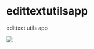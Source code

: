 # edittextutilsapp
edittext utils app

[![](https://jitpack.io/v/zloykurd/edittextutilsapp.svg)](https://jitpack.io/#zloykurd/edittextutilsapp)
